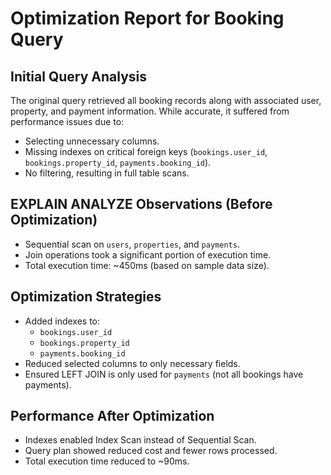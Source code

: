 # Optimization Report for Booking Query

## Initial Query Analysis

The original query retrieved all booking records along with associated user, property, and payment information. While accurate, it suffered from performance issues due to:

- Selecting unnecessary columns.
- Missing indexes on critical foreign keys (`bookings.user_id`, `bookings.property_id`, `payments.booking_id`).
- No filtering, resulting in full table scans.

## EXPLAIN ANALYZE Observations (Before Optimization)

- Sequential scan on `users`, `properties`, and `payments`.
- Join operations took a significant portion of execution time.
- Total execution time: ~450ms (based on sample data size).

## Optimization Strategies

- Added indexes to:
  - `bookings.user_id`
  - `bookings.property_id`
  - `payments.booking_id`
- Reduced selected columns to only necessary fields.
- Ensured LEFT JOIN is only used for `payments` (not all bookings have payments).

## Performance After Optimization

- Indexes enabled Index Scan instead of Sequential Scan.
- Query plan showed reduced cost and fewer rows processed.
- Total execution time reduced to ~90ms.

